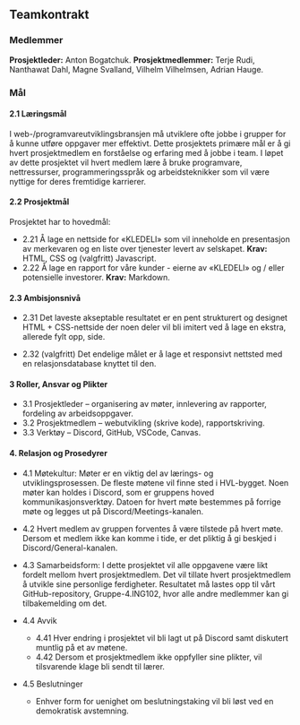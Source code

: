 ## Teamkontrakt

### Medlemmer

**Prosjektleder:** Anton Bogatchuk.
**Prosjektmedlemmer:** Terje Rudi, Nanthawat Dahl, Magne Svalland, Vilhelm Vilhelmsen, Adrian Hauge.

### Mål

#### 2.1 Læringsmål
I web-/programvareutviklingsbransjen må utviklere ofte jobbe i grupper for å kunne utføre oppgaver mer effektivt. Dette prosjektets primære mål er å gi hvert prosjektmedlem en forståelse og erfaring med å jobbe i team. I løpet av dette prosjektet vil hvert medlem lære å bruke programvare, nettressurser, programmeringsspråk og arbeidsteknikker som vil være nyttige for deres fremtidige karrierer.
#### 2.2 Prosjektmål
Prosjektet har to hovedmål:
- 2.21	Å lage en nettside for «KLEDELI» som vil inneholde en presentasjon av merkevaren og en liste over tjenester levert av selskapet.
**Krav:** HTML, CSS og (valgfritt) Javascript.
- 2.22	Å lage en rapport for våre kunder - eierne av «KLEDELI» og / eller potensielle investorer.
**Krav:** Markdown.
#### 2.3 Ambisjonsnivå
- 2.31 Det laveste akseptable resultatet er en pent strukturert og designet HTML + CSS-nettside der noen deler vil bli imitert ved å lage en ekstra, allerede fylt opp, side.

- 2.32 (valgfritt) Det endelige målet er å lage et responsivt nettsted med en relasjonsdatabase knyttet til den.

#### 3 Roller, Ansvar og Plikter

- 3.1 Prosjektleder – organisering av møter, innlevering av rapporter, fordeling av arbeidsoppgaver. 
- 3.2 Prosjektmedlem – webutvikling (skrive kode), rapportskriving.
- 3.3 Verktøy – Discord, GitHub, VSCode,  Canvas.

#### 4. Relasjon og Prosedyrer
- 4.1 Møtekultur:
    Møter er en viktig del av lærings- og utviklingsprosessen. De fleste møtene vil finne sted i HVL-bygget. Noen møter kan holdes i Discord, som er gruppens hoved kommunikasjonsverktøy. Datoen for hvert møte bestemmes på forrige møte og legges ut på Discord/Meetings-kanalen.
- 4.2 Hvert medlem av gruppen forventes å være tilstede på hvert møte. Dersom et medlem ikke kan komme i tide, er det pliktig å gi beskjed i Discord/General-kanalen.
- 4.3 Samarbeidsform:
    I dette prosjektet vil alle oppgavene være likt fordelt mellom hvert prosjektmedlem. Det vil tillate hvert prosjektmedlem å utvikle sine personlige ferdigheter. Resultatet må lastes opp til vårt GitHub-repository, Gruppe-4.ING102, hvor alle andre medlemmer kan gi tilbakemelding om det.
- 4.4 Avvik
    - 4.41 Hver endring i prosjektet vil bli lagt ut på Discord samt diskutert muntlig på et av møtene.
    - 4.42 Dersom et prosjektmedlem ikke oppfyller sine plikter, vil tilsvarende klage bli sendt til lærer.

- 4.5 Beslutninger
    - Enhver form for uenighet om beslutningstaking vil bli løst ved en demokratisk avstemning.
